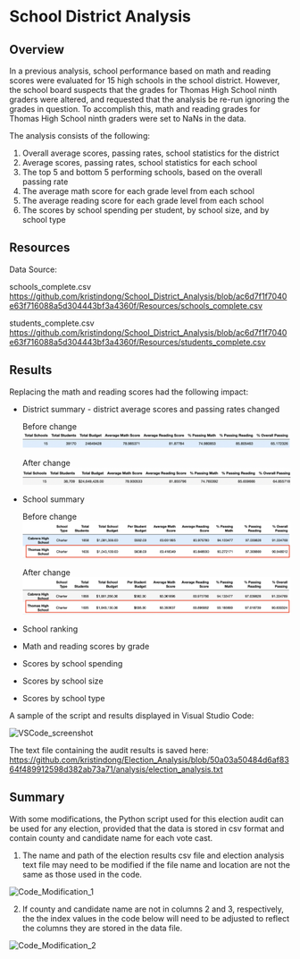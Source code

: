 # School District Analysis

## Overview
In a previous analysis, school performance based on math and reading scores were evaluated for 15 high schools in the school district. However, the school board suspects that the grades for Thomas High School ninth graders were altered, and requested that the analysis be re-run ignoring the grades in question. To accomplish this, math and reading grades for Thomas High School ninth graders were set to NaNs in the data.

The analysis consists of the following:
1. Overall average scores, passing rates, school statistics for the district 
2. Average scores, passing rates, school statistics for each school
3. The top 5 and bottom 5 performing schools, based on the overall passing rate
4. The average math score for each grade level from each school
5. The average reading score for each grade level from each school
6. The scores by school spending per student, by school size, and by school type

## Resources
Data Source: 

schools_complete.csv
https://github.com/kristindong/School_District_Analysis/blob/ac6d7f1f7040e63f716088a5d304443bf3a4360f/Resources/schools_complete.csv

students_complete.csv
https://github.com/kristindong/School_District_Analysis/blob/ac6d7f1f7040e63f716088a5d304443bf3a4360f/Resources/students_complete.csv



## Results
Replacing the math and reading scores had the following impact:

* District summary - district average scores and passing rates changed 

  Before change
  ![District_Summary_old](District_Summary_old.png)
  
  After change
  ![District_Summary_new](District_Summary_new.png)
  
* School summary

  Before change
  ![THS_old](THS_old.png)
  
  After change
  ![THS_new](THS_new.png)
  
* School ranking

* Math and reading scores by grade

* Scores by school spending

* Scores by school size

* Scores by school type


A sample of the script and results displayed in Visual Studio Code:

![VSCode_screenshot](VSCode_screenshot.png)

The text file containing the audit results is saved here:
https://github.com/kristindong/Election_Analysis/blob/50a03a50484d6af8364f489912598d382ab73a71/analysis/election_analysis.txt


## Summary
With some modifications, the Python script used for this election audit can be used for any election, provided that the data is stored in csv format and contain county and candidate name for each vote cast. 

1. The name and path of the election results csv file and election analysis text file may need to be modified if the file name and location are not the same as those used in the code.

![Code_Modification_1](Code_Modification_1.png)


2. If county and candidate name are not in columns 2 and 3, respectively, the the index values in the code below will need to be adjusted to reflect the columns they are stored in the data file. 

![Code_Modification_2](Code_Modification_2.png)
